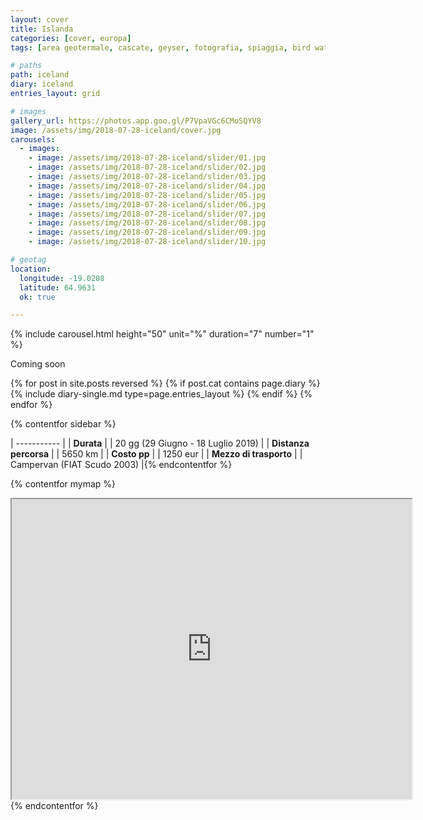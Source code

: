 ```yaml
---
layout: cover
title: Islanda
categories: [cover, europa]
tags: [area geotermale, cascate, geyser, fotografia, spiaggia, bird watching, ghiacciaio, scogliere, fiordi]

# paths
path: iceland
diary: iceland
entries_layout: grid

# images
gallery_url: https://photos.app.goo.gl/P7VpaVGc6CMoSQYV8
image: /assets/img/2018-07-28-iceland/cover.jpg
carousels:
  - images: 
    - image: /assets/img/2018-07-28-iceland/slider/01.jpg
    - image: /assets/img/2018-07-28-iceland/slider/02.jpg
    - image: /assets/img/2018-07-28-iceland/slider/03.jpg
    - image: /assets/img/2018-07-28-iceland/slider/04.jpg
    - image: /assets/img/2018-07-28-iceland/slider/05.jpg
    - image: /assets/img/2018-07-28-iceland/slider/06.jpg
    - image: /assets/img/2018-07-28-iceland/slider/07.jpg
    - image: /assets/img/2018-07-28-iceland/slider/08.jpg
    - image: /assets/img/2018-07-28-iceland/slider/09.jpg
    - image: /assets/img/2018-07-28-iceland/slider/10.jpg

# geotag
location:
  longitude: -19.0208
  latitude: 64.9631
  ok: true

---
```


{% include carousel.html height="50" unit="%" duration="7" number="1" %}

Coming soon

<div class="entries-{{ page.entries_layout }}">
  {% for post in site.posts reversed %}
    {% if post.cat contains page.diary %}
      {% include diary-single.md type=page.entries_layout %}
    {% endif %}
  {% endfor %}
</div>

{% contentfor sidebar %}

  | ----------- |
  | **Durata**      |
    | 20 gg (29 Giugno - 18 Luglio 2019)   |
    | **Distanza percorsa** |
    | 5650 km |
    | **Costo pp**      |
    | 1250 eur  |
    | **Mezzo di trasporto** |
    | Campervan (FIAT Scudo 2003) |{% endcontentfor %}

{% contentfor mymap %}
  <iframe src="https://www.google.com/maps/d/embed?mid=1AVTYS1o5HOrGJoYhK8TJbPP7c07xYo--&ehbc=2E312F" width="640" height="480"></iframe>
{% endcontentfor %}